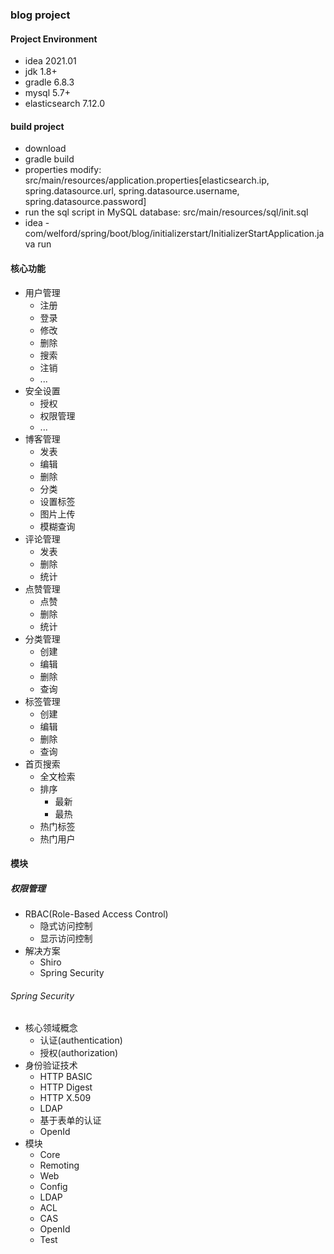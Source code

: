 ### blog project
#### Project Environment
- idea 2021.01
- jdk 1.8+
- gradle 6.8.3
- mysql 5.7+
- elasticsearch 7.12.0

#### build project
- download
- gradle build
- properties modify: src/main/resources/application.properties[elasticsearch.ip, spring.datasource.url, spring.datasource.username, spring.datasource.password]
- run the sql script in MySQL database: src/main/resources/sql/init.sql
- idea - com/welford/spring/boot/blog/initializerstart/InitializerStartApplication.java run

#### 核心功能
- 用户管理
  - 注册
  - 登录
  - 修改
  - 删除
  - 搜索
  - 注销
  - ...
- 安全设置
  - 授权
  - 权限管理
  - ...  
- 博客管理
  - 发表
  - 编辑
  - 删除
  - 分类
  - 设置标签
  - 图片上传
  - 模糊查询
- 评论管理
  - 发表
  - 删除
  - 统计
- 点赞管理
  - 点赞
  - 删除
  - 统计
- 分类管理
  - 创建
  - 编辑
  - 删除
  - 查询
- 标签管理
  - 创建
  - 编辑
  - 删除
  - 查询
- 首页搜索
  - 全文检索
  - 排序
    - 最新
    - 最热
  - 热门标签
  - 热门用户

#### 模块
##### 权限管理
- RBAC(Role-Based Access Control)
    - 隐式访问控制
    - 显示访问控制
- 解决方案
    - Shiro
    - Spring Security
###### Spring Security
- 核心领域概念
    - 认证(authentication)
    - 授权(authorization)
- 身份验证技术
    - HTTP BASIC
    - HTTP Digest
    - HTTP X.509
    - LDAP
    - 基于表单的认证
    - OpenId
- 模块
    - Core
    - Remoting
    - Web
    - Config
    - LDAP
    - ACL
    - CAS
    - OpenId
    - Test